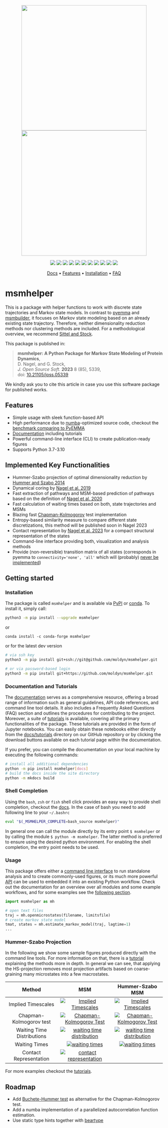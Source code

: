 <div align="center">
  <img class="darkmode" style="width: 400px;" src="https://github.com/moldyn/msmhelper/blob/main/docs/logo_large_dark.svg?raw=true#gh-dark-mode-only" />
  <img class="lightmode" style="width: 400px;" src="https://github.com/moldyn/msmhelper/blob/main/docs/logo_large_light.svg?raw=true#gh-light-mode-only" />

  <p>
    <a href="https://joss.theoj.org/papers/0c2a2cd2ca10b5c0bdca4d0234eb94fd">
        <img src="https://joss.theoj.org/papers/0c2a2cd2ca10b5c0bdca4d0234eb94fd/status.svg" /></a>
    <a href="https://github.com/wemake-services/wemake-python-styleguide" alt="wemake-python-styleguide">
        <img src="https://img.shields.io/badge/style-wemake-000000.svg" /></a>
    <a href="https://pypi.org/project/msmhelper" alt="PyPI">
        <img src="https://img.shields.io/pypi/v/msmhelper" /></a>
    <a href="https://anaconda.org/conda-forge/msmhelper" alt="conda version">
        <img src="https://img.shields.io/conda/vn/conda-forge/msmhelper" /></a>
    <a href="https://pepy.tech/project/msmhelper" alt="Downloads">
        <img src="https://pepy.tech/badge/msmhelper" /></a>
    <a href="https://github.com/moldyn/msmhelper/actions/workflows/pytest.yml" alt="GitHub Workflow Status">
        <img src="https://img.shields.io/github/actions/workflow/status/moldyn/msmhelper/pytest.yml?branch=main"></a>
    <a href="https://codecov.io/gh/moldyn/msmhelper" alt="Code coverage">
        <img src="https://codecov.io/gh/moldyn/msmhelper/branch/main/graph/badge.svg?token=Ce2eW5JICI" /></a>
    <a href="https://github.com/moldyn/msmhelper/actions/workflows/codeql.yml" alt="CodeQL">
        <img src="https://github.com/moldyn/msmhelper/actions/workflows/codeql.yml/badge.svg?branch=main" /></a>
    <a href="https://img.shields.io/pypi/pyversions/msmhelper" alt="PyPI - Python Version">
        <img src="https://img.shields.io/pypi/pyversions/msmhelper" /></a>
    <a href="https://moldyn.github.io/msmhelper" alt="Docs">
        <img src="https://img.shields.io/badge/mkdocs-Documentation-brightgreen" /></a>
    <a href="https://github.com/moldyn/msmhelper/blob/main/LICENSE" alt="License">
        <img src="https://img.shields.io/github/license/moldyn/msmhelper" /></a>
  </p>

  <p>
    <a href="https://moldyn.github.io/msmhelper">Docs</a> •
    <a href="#features">Features</a> •
    <a href="#installation">Installation</a> •
    <a href="https://moldyn.github.io/msmhelper/faq">FAQ</a>
  </p>
</div>

# msmhelper

This is a package with helper functions to work with discrete state trajectories and Markov state models. In contrast to [pyemma](https://github.com/markovmodel/PyEMMA) and [msmbuilder](https://github.com/msmbuilder/msmbuilder), it focuses on Markov state modeling based on an already existing state trajectory. Therefore, neither dimensionality reduction methods nor clustering methods are included. For a methodological overview, we recommend [Sittel and Stock](https://doi.org/10.1063/1.5049637).

This package is published in:
> **msmhelper: A Python Package for Markov State Modeling of Protein Dynamics**,  
> D. Nagel, and G. Stock,  
> *J. Open Source Soft.* **2023** 8 (85), 5339,  
> doi: [10.21105/joss.05339](https://doi.org/10.21105/joss.05339)

We kindly ask you to cite this article in case you use this software package for published works.

## Features
- Simple usage with sleek function-based API
- High performance due to [numba](https://numba.pydata.org/)-optimized source code, checkout the [benchmark comparing to PyEMMA](https://moldyn.github.io/msmhelper/benchmark)
- [Documentation](https://moldyn.github.io/msmhelper) including tutorials
- Powerful command-line interface (CLI) to create publication-ready figures
- Supports Python 3.7-3.10

## Implemented Key Functionalities
- Hummer-Szabo projection of optimal dimensionality reduction by [Hummer and Szabo 2014](https://doi.org/10.1021/jp508375q)
- Dynamical coring by [Nagel et al. 2019](https://doi.org/10.1063/1.5081767)
- Fast extraction of pathways and MSM-based prediction of pathways based on the definition of [Nagel et al. 2020](https://pubs.acs.org/doi/10.1021/acs.jctc.0c00774)
- Fast calculation of waiting times based on both, state trajectories and MSMs
- Blazing fast [Chapman-Kolmogorov](https://www.wikiwand.com/en/Chapman%E2%80%93Kolmogorov_equation) test implementation
- Entropy-based similarity measure to compare different state discretizations, this method will be published soon in Nagel 2023
- Contact representation by [Nagel et al. 2023](https://arxiv.org/abs/2303.03814) for a compact structural representation of the states
- Command-line interface providing both, visualization and analysis methods
- Provide (non-reversible) transition matrix of all states (corresponds in pyemma to `connectivity='none', 'all'` which will (probably) [never be implemented](https://github.com/markovmodel/PyEMMA/blob/5315b8699eff2941e84577932921f694dca76f59/pyemma/msm/estimators/_msm_estimator_base.py#L110))

## Getting started
### Installation
The package is called `msmhelper` and is available via [PyPI](https://pypi.org/project/msmhelper) or [conda](https://anaconda.org/conda-forge/msmhelper). To install it, simply call:
```bash
python3 -m pip install --upgrade msmhelper
```
or
```
conda install -c conda-forge msmhelper
```

or for the latest dev version
```bash
# via ssh key
python3 -m pip install git+ssh://git@github.com/moldyn/msmhelper.git

# or via password-based login
python3 -m pip install git+https://github.com/moldyn/msmhelper.git
```

### Documentation and Tutorials

The [documentation](https://moldyn.github.io/msmhelper) serves as a comprehensive resource, offering a broad range of information such as general guidelines, API code references, and command line tool details. It also includes a Frequently Asked Questions (FAQ) section and outlines the procedures for contributing to the project. 
Moreover, a suite of [tutorials](https://moldyn.github.io/msmhelper/tutorials/) is available, covering all the primary functionalities of the package. These tutorials are provided in the form of Jupyter notebooks. You can easily obtain these notebooks either directly from the [docs/tutorials](https://github.com/moldyn/msmhelper/tree/main/docs/tutorials) directory on our GitHub repository or by clicking the download buttons available on each tutorial page within the documentation.

If you prefer, you can compile the documentation on your local machine by executing the following commands:

```bash
# install all additional dependencies
python -m pip install msmhelper[docs]
# build the docs inside the site directory
python -m mkdocs build
```

### Shell Completion
Using the `bash`, `zsh` or `fish` shell click provides an easy way to
provide shell completion, checkout the
[docs](https://click.palletsprojects.com/en/8.1.x/shell-completion).
In the case of bash you need to add following line to your `~/.bashrc`
```bash
eval "$(_MSMHELPER_COMPLETE=bash_source msmhelper)"
```
In general one can call the module directly by its entry point `$ msmhelper`
or by calling the module `$ python -m msmhelper`. The latter method is
preferred to ensure using the desired python environment. For enabling
the shell completion, the entry point needs to be used.

### Usage
This package offers either a [command line interface](https://moldyn.github.io/msmhelper/reference/cli) to run standalone analysis and to create commonly-used figures, or its much more powerful [API](https://moldyn.github.io/msmhelper/tutorials/msmhelper) can be used to embedded it into an existing Python workflow. Check out the documentation for an overview over all modules and some example workflows, and for some examples see the [following section](#hummer-szabo-projection).
```python
import msmhelper as mh

# open text files
traj = mh.openmicrostates(filename, limitsfile)
# create markov state model
tmat, states = mh.estimate_markov_model(traj, lagtime=1)
...
```

### Hummer-Szabo Projection
In the following we show some sample figures produced directly with the command line tools. For more information on that, there is a [tutorial](https://moldyn.github.io/msmhelper/tutorials/hummerszabo) explaining the methods more in depth. In general we can see, that applying the HS-projection removes most projection artifacts based on coarse-graining many microstates into a few macrostates.

| Method | MSM | Hummer-Szabo MSM |
| :---: | :---: | :---: |
| Implied Timescales | [![Implied Timescales](https://moldyn.github.io/msmhelper/assets/8state_macrotraj.impl.jpg)](reference/cli/#msmhelper-implied-timescales) | [![Implied Timescales](https://moldyn.github.io/msmhelper/assets/8state_macrotraj.sh.impl.jpg)](reference/cli/#msmhelper-implied-timescales) |
| Chapman-Kolmogorov test | [![Chapman-Kolmogorov Test](https://moldyn.github.io/msmhelper/assets/8state_macrotraj.cktest.state1-4.jpg)](reference/cli/#msmhelper-ck-test) | [![Chapman-Kolmogorov Test](https://moldyn.github.io/msmhelper/assets/8state_macrotraj.sh.cktest.state1-4.jpg)](reference/cli/#msmhelper-ck-test) |
| Waiting Time Distributions | [![waiting time distribution](https://moldyn.github.io/msmhelper/assets/8state_macrotraj.wtd.jpg)](reference/cli/#msmhelper-waiting-time-dist) | [![waiting time distribution](https://moldyn.github.io/msmhelper/assets/8state_macrotraj.sh.wtd.jpg)](reference/cli/#msmhelper-waiting-time-dist) |
| Waiting Times | [![waiting times](https://moldyn.github.io/msmhelper/assets/8state_macrotraj.wts.jpg)](reference/cli/#msmhelper-waiting-times) | [![waiting times](https://moldyn.github.io/msmhelper/assets/8state_macrotraj.sh.wts.jpg)](reference/cli/#msmhelper-waiting-times) |
| Contact Representation | [![contact representation](https://moldyn.github.io/msmhelper/assets/hp35.contactRep.state1-12.jpg)](reference/cli/#msmhelper-contact-rep) | |

For more examples checkout the [tutorials](https://moldyn.github.io/msmhelper/tutorials).

## Roadmap
- Add [Buchete-Hummer test](https://doi.org/10.1021/jp0761665) as alternative for the Chapman-Kolmogorov test.
- Add a numba implementation of a parallelized autocorrelation function estimation.
- Use static type hints together with [beartype](https://github.com/beartype/beartype)
